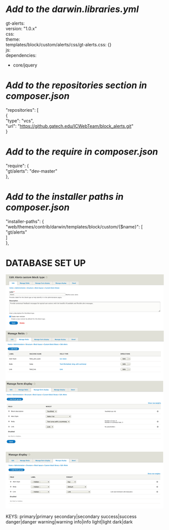 # *Add to the darwin.libraries.yml*

gt-alerts:<br>
version: "1.0.x"<br />
css:<br />
theme:<br />
templates/block/custom/alerts/css/gt-alerts.css: {}<br>
js:<br />
dependencies:<br />
- core/jquery<br />

# *Add to the repositories section in composer.json*

"repositories": [<br />
{ <br />
"type": "vcs", <br />
"url": "https://github.gatech.edu/ICWebTeam/block_alerts.git" <br />
}
# *Add to the require in composer.json*

"require": { <br />
"gt/alerts": "dev-master" <br />
},

# *Add to the installer paths in composer.json*
"installer-paths": { <br />
"web/themes/contrib/darwin/templates/block/custom/{$name}": [ <br />
"gt/alerts" <br />
] <br />
},

# **DATABASE SET UP**


![](images/set-up.png)

KEYS:
primary|primary
secondary|secondary
success|success
danger|danger
warning|warning
info|info
light|light
dark|dark
